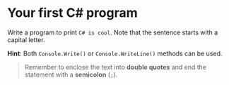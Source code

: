 # Your first C# program

Write a program to print `C# is cool`. Note that the sentence starts with a capital letter.

**Hint**: Both `Console.Write()` or `Console.WriteLine()` methods can be used.

>Remember to enclose the text into **double quotes** and end the statement with a **semicolon** (`;`).